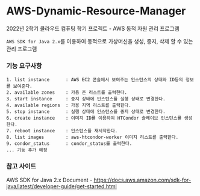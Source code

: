 # AWS-Dynamic-Resource-Manager
2022년 2학기 클라우드 컴퓨팅 학기 프로젝트 - AWS 동적 자원 관리 프로그램

`AWS SDK for Java 2.x`를 이용하여 동적으로 가상머신을 생성, 중지, 삭제 할 수 있는 관리 프로그램


### 기능 요구사항
```
1. list instance      : AWS EC2 콘솔에서 보여주는 인스턴스의 상태와 ID등의 정보를 보여준다.
2. available zones    : 가용 존 리스트를 출력한다.
3. start instance     : 중지 상태에 인스턴스를 실행 상태로 변경한다.
4. available regions  : 가용 지역 리스트를 출력한다.
5. stop instance      : 실행 상태에 인스턴스를 중지 상태로 변경한다.
6. create instance    : 이미지 ID를 이용하여 HTCondor 슬레이브 인스턴스를 생성한다.
7. reboot instance    : 인스턴스를 재시작한다.
8. list images        : aws-htcondor-worker 이미지 리스트를 출력한다.
9. condor_status      : condor_status를 출력한다.
... 기능 추가 예정
```

### 참고 사이트
AWS SDK for Java 2.x Document - https://docs.aws.amazon.com/sdk-for-java/latest/developer-guide/get-started.html
